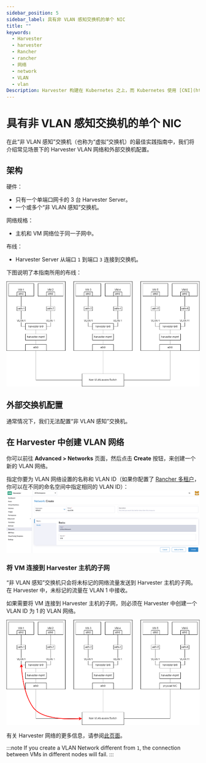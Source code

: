 ```yaml
---
sidebar_position: 5
sidebar_label: 具有非 VLAN 感知交换机的单个 NIC
title: ""
keywords:
  - Harvester
  - harvester
  - Rancher
  - rancher
  - 网络
  - network
  - VLAN
  - vlan
Description: Harvester 构建在 Kubernetes 之上，而 Kubernetes 使用 [CNI](https://github.com/containernetworking/cni) 作为网络提供商和 Kubernetes Pod 网络之间的接口。因此，我们也基于 CNI 实现 Harvester 网络。此外，Harvester UI 集成了网络配置，来实现用户友好的虚拟机网络配置。
---
```


# 具有非 VLAN 感知交换机的单个 NIC

在此“非 VLAN 感知”交换机（也称为“虚拟”交换机）的最佳实践指南中，我们将介绍常见场景下的 Harvester VLAN 网络和外部交换机配置。

## 架构

硬件：

- 只有一个单端口网卡的 3 台 Harvester Server。
- 一个或多个“非 VLAN 感知”交换机。

网络规格：

- 主机和 VM 网络位于同一子网中。

布线：

- Harvester Server 从端口 `1` 到端口 `3` 连接到交换机。

下图说明了本指南所用的布线：

![non-vlan-aware-case.png](assets/non-vlan-aware-case.png)

## 外部交换机配置

通常情况下，我们无法配置“非 VLAN 感知”交换机。

## 在 Harvester 中创建 VLAN 网络

你可以前往 **Advanced > Networks** 页面，然后点击 **Create** 按钮，来创建一个新的 VLAN 网络。

指定你要为 VLAN 网络设置的名称和 VLAN ID（如果你配置了 [Rancher 多租户](../../rancher/virtualization-management.md#多租户)，你可以在不同的命名空间中指定相同的 VLAN ID）：
![create-vlan-network.png](assets/create-network.png)

### 将 VM 连接到 Harvester 主机的子网

“非 VLAN 感知”交换机只会将未标记的网络流量发送到 Harvester 主机的子网。在 Harvester 中，未标记的流量在 VLAN 1 中接收。

如果需要将 VM 连接到 Harvester 主机的子网，则必须在 Harvester 中创建一个 VLAN ID 为 1 的 VLAN 网络。

![non-vlan-aware-vlan1.png](assets/non-vlan-aware-vlan1.png)

有关 Harvester 网络的更多信息，请参阅[此页面](../harvester-network.md)。

:::note
If you create a VLAN Network different from `1`, the connection between VMs in different nodes will fail.
:::
